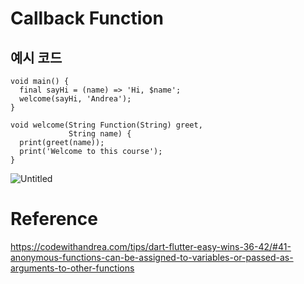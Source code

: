 # Callback Function

## 예시 코드
~~~
void main() {
  final sayHi = (name) => 'Hi, $name';
  welcome(sayHi, 'Andrea');
}

void welcome(String Function(String) greet,
             String name) {
  print(greet(name));
  print('Welcome to this course');
}
~~~

![Untitled](https://github.com/choijaegwon/choijaegwon.github.io/assets/68246962/1d95c94e-58ca-4526-873a-e556f5a5bdf2)

# Reference
https://codewithandrea.com/tips/dart-flutter-easy-wins-36-42/#41-anonymous-functions-can-be-assigned-to-variables-or-passed-as-arguments-to-other-functions   
